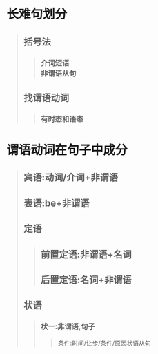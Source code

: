 # 长难句划分
>## 括号法
>>### 介词短语<br>非谓语从句
 > ## 找谓语动词
>> ### 有时态和语态
# 谓语动词在句子中成分 
> ## 宾语:动词/介词+非谓语<br>
> ## 表语:be+非谓语
> ## 定语
>> ## 前置定语:非谓语+名词
>> ## 后置定语:名词+非谓语
> ## 状语
>> ### 状一:非谓语,句子
>>> 条件:时间/让步/条件/原因状语从句
			